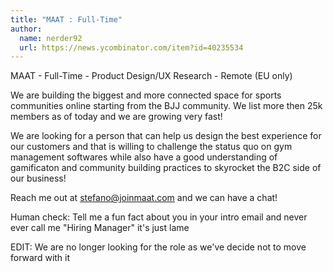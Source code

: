 ```yaml
---
title: "MAAT : Full-Time"
author:
  name: nerder92
  url: https://news.ycombinator.com/item?id=40235534
---
```

MAAT - Full-Time - Product Design&#x2F;UX Research - Remote (EU only)

We are building the biggest and more connected space for sports communities online starting from the BJJ community. We list more then 25k members as of today and we are growing very fast!

We are looking for a person that can help us design the best experience for our customers and that is willing to challenge the status quo on gym management softwares while also have a good understanding of gamificaton and community building practices to skyrocket the B2C side of our business!

Reach me out at stefano@joinmaat.com and we can have a chat!

Human check: Tell me a fun fact about you in your intro email and never ever call me &quot;Hiring Manager&quot; it&#x27;s just lame

EDIT: We are no longer looking for the role as we&#x27;ve decide not to move forward with it
